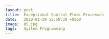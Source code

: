 ```yaml
---
layout: post
title:  Exceptional Control Flow: Processes
date:   2020-01-29 12:50:30 +0300
image:  05.jpg
tags:   System Programming
---
```

